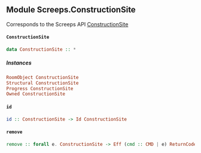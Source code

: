 ## Module Screeps.ConstructionSite

Corresponds to the Screeps API [ConstructionSite](http://support.screeps.com/hc/en-us/articles/203016342-ConstructionSite)

#### `ConstructionSite`

``` purescript
data ConstructionSite :: *
```

##### Instances
``` purescript
RoomObject ConstructionSite
Structural ConstructionSite
Progress ConstructionSite
Owned ConstructionSite
```

#### `id`

``` purescript
id :: ConstructionSite -> Id ConstructionSite
```

#### `remove`

``` purescript
remove :: forall e. ConstructionSite -> Eff (cmd :: CMD | e) ReturnCode
```


